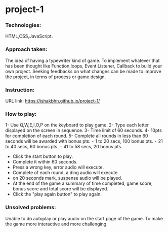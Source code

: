 # project-1

### Technologies:

HTML,CSS,JavaScript.

### Approach taken:

The idea of having a typewriter kind of game.
To implement whatever that has been thought like Function,loops, Event Listener, Callback to build your own project.
Seeking feedbacks on what changes can be made to improve the project, in terms of process or game design.

### Instruction:

URL link: https://ishakbhn.github.io/project-1/

### How to play:
  1- Use Q,W,E,I,O,P on the keyboard to play game.
  2- Type each letter displayed on the screen in sequence.
  3- Time limit of 60 seconds.
  4- 10pts for completion of each round.
  5- Complete all rounds in less than 60 seconds will be awarded with bonus pts:
      ⁃ 1 to 20 secs, 100 bonus pts.
	    ⁃	21 to 40 secs, 60 bonus pts.
	    ⁃	41 to 58 secs, 20 bonus pts.
 - Click the start button to play.
 - Complete it within 60 seconds.
 - Press a wrong key, error audio will execute.
 - Complete of each round, a ding audio will execute.
 - on 20 seconds mark, suspense audio will be played.
 - At the end of the game a summary of time completed, game score, bonus score and total score will be displayed.
 - Click the "play again button" to play again.

### Unsolved problems:

Unable to do autoplay or play audio on the start page of the game.
To make the game more interactive and more challenging.
